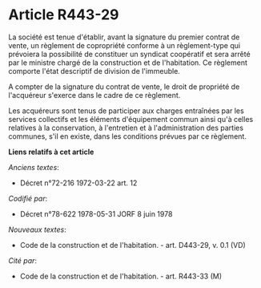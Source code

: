 # Article R443-29

La société est tenue d'établir, avant la signature du premier contrat de vente, un règlement de copropriété conforme à un
règlement-type qui prévoiera la possibilité de constituer un syndicat coopératif et sera arrêté par le ministre chargé de la
construction et de l'habitation. Ce règlement comporte l'état descriptif de division de l'immeuble.

A compter de la signature du contrat de vente, le droit de propriété de l'acquéreur s'exerce dans le cadre de ce règlement.

Les acquéreurs sont tenus de participer aux charges entraînées par les services collectifs et les éléments d'équipement
commun ainsi qu'à celles relatives à la conservation, à l'entretien et à l'administration des parties communes, s'il en
existe, dans les conditions prévues par ce règlement.

**Liens relatifs à cet article**

_Anciens textes_:

  - Décret n°72-216 1972-03-22 art. 12

_Codifié par_:

  - Décret n°78-622 1978-05-31 JORF 8 juin 1978

_Nouveaux textes_:

  - Code de la construction et de l'habitation. - art. D443-29, v. 0.1 (VD)

_Cité par_:

  - Code de la construction et de l'habitation. - art. R443-33 (M)
